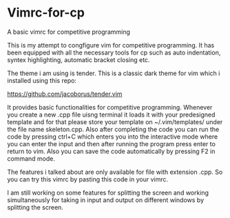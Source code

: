 # Vimrc-for-cp
A basic vimrc for competitive programming

This is my attempt to congfigure vim for competitive programming. It has been equipped with all the necessary tools for cp such 
as auto indentation, syntex highlighting, automatic bracket closing etc. 

The theme i am using is tender. This is a classic dark theme for vim which i installed using this repo: 

https://github.com/jacoborus/tender.vim

It provides basic functionalities for competitive programming. Whenever you create a new .cpp file uisng terminal it loads it with 
your predesigned template and for that please store your template on ~/.vim/templates/ under the file name skeleton.cpp. Also after completing the code
you can run the code by pressing ctrl+C which enters you into the interactive mode where you can enter the input and then after running the program
press enter to return to vim. Also you can save the code automatically by pressing F2 in command mode.

The features i talked about are only available for file with extension .cpp. So you can try this vimrc by pasting this code in your vimrc.

I am still working on some features for splitting the screen and working simultaneously for taking in input and output on different windows by splitting the screen.
